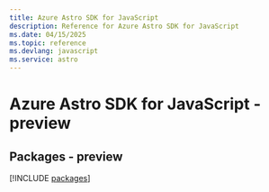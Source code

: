 ```yaml
---
title: Azure Astro SDK for JavaScript
description: Reference for Azure Astro SDK for JavaScript
ms.date: 04/15/2025
ms.topic: reference
ms.devlang: javascript
ms.service: astro
---
```

# Azure Astro SDK for JavaScript - preview
## Packages - preview
[!INCLUDE [packages](astro-index.md)]
